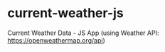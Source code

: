 # current-weather-js
Current Weather Data - JS App (using Weather API: https://openweathermap.org/api)
